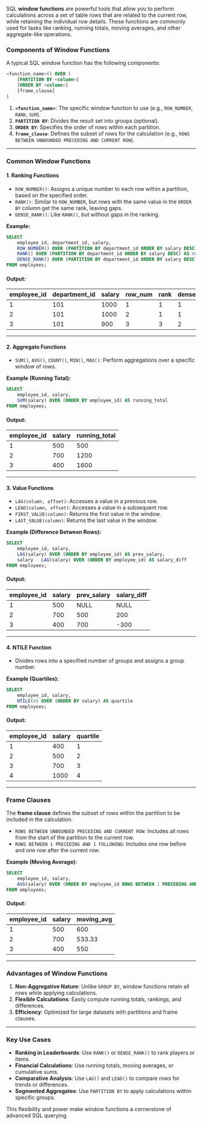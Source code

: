 SQL **window functions** are powerful tools that allow you to perform calculations across a set of table rows that are related to the current row, while retaining the individual row details. These functions are commonly used for tasks like ranking, running totals, moving averages, and other aggregate-like operations.

### Components of Window Functions

A typical SQL window function has the following components:

```sql
<function_name>() OVER (
    [PARTITION BY <column>]
    [ORDER BY <column>]
    [frame_clause]
)
```

1. **`<function_name>`**: The specific window function to use (e.g., `ROW_NUMBER`, `RANK`, `SUM`).
2. **`PARTITION BY`**: Divides the result set into groups (optional).
3. **`ORDER BY`**: Specifies the order of rows within each partition.
4. **`frame_clause`**: Defines the subset of rows for the calculation (e.g., `ROWS BETWEEN UNBOUNDED PRECEDING AND CURRENT ROW`).

---

### Common Window Functions

#### 1. **Ranking Functions**

- `ROW_NUMBER()`: Assigns a unique number to each row within a partition, based on the specified order.
- `RANK()`: Similar to `ROW_NUMBER`, but rows with the same value in the `ORDER BY` column get the same rank, leaving gaps.
- `DENSE_RANK()`: Like `RANK()`, but without gaps in the ranking.

**Example:**
```sql
SELECT 
    employee_id, department_id, salary,
    ROW_NUMBER() OVER (PARTITION BY department_id ORDER BY salary DESC) AS row_num,
    RANK() OVER (PARTITION BY department_id ORDER BY salary DESC) AS rank,
    DENSE_RANK() OVER (PARTITION BY department_id ORDER BY salary DESC) AS dense_rank
FROM employees;
```

#### Output:
| employee_id | department_id | salary | row_num | rank | dense_rank |
|-------------|---------------|--------|---------|------|------------|
| 1           | 101           | 1000   | 1       | 1    | 1          |
| 2           | 101           | 1000   | 2       | 1    | 1          |
| 3           | 101           | 900    | 3       | 3    | 2          |

---

#### 2. **Aggregate Functions**

- `SUM()`, `AVG()`, `COUNT()`, `MIN()`, `MAX()`: Perform aggregations over a specific window of rows.

**Example (Running Total):**
```sql
SELECT 
    employee_id, salary,
    SUM(salary) OVER (ORDER BY employee_id) AS running_total
FROM employees;
```

#### Output:
| employee_id | salary | running_total |
|-------------|--------|---------------|
| 1           | 500    | 500           |
| 2           | 700    | 1200          |
| 3           | 400    | 1600          |

---

#### 3. **Value Functions**

- `LAG(column, offset)`: Accesses a value in a previous row.
- `LEAD(column, offset)`: Accesses a value in a subsequent row.
- `FIRST_VALUE(column)`: Returns the first value in the window.
- `LAST_VALUE(column)`: Returns the last value in the window.

**Example (Difference Between Rows):**
```sql
SELECT 
    employee_id, salary,
    LAG(salary) OVER (ORDER BY employee_id) AS prev_salary,
    salary - LAG(salary) OVER (ORDER BY employee_id) AS salary_diff
FROM employees;
```

#### Output:
| employee_id | salary | prev_salary | salary_diff |
|-------------|--------|-------------|-------------|
| 1           | 500    | NULL        | NULL        |
| 2           | 700    | 500         | 200         |
| 3           | 400    | 700         | -300        |

---

#### 4. **NTILE Function**

- Divides rows into a specified number of groups and assigns a group number.

**Example (Quartiles):**
```sql
SELECT 
    employee_id, salary,
    NTILE(4) OVER (ORDER BY salary) AS quartile
FROM employees;
```

#### Output:
| employee_id | salary | quartile |
|-------------|--------|----------|
| 1           | 400    | 1        |
| 2           | 500    | 2        |
| 3           | 700    | 3        |
| 4           | 1000   | 4        |

---

### Frame Clauses

The **frame clause** defines the subset of rows within the partition to be included in the calculation.

- `ROWS BETWEEN UNBOUNDED PRECEDING AND CURRENT ROW`: Includes all rows from the start of the partition to the current row.
- `ROWS BETWEEN 1 PRECEDING AND 1 FOLLOWING`: Includes one row before and one row after the current row.

**Example (Moving Average):**
```sql
SELECT 
    employee_id, salary,
    AVG(salary) OVER (ORDER BY employee_id ROWS BETWEEN 1 PRECEDING AND 1 FOLLOWING) AS moving_avg
FROM employees;
```

#### Output:
| employee_id | salary | moving_avg |
|-------------|--------|------------|
| 1           | 500    | 600        |
| 2           | 700    | 533.33     |
| 3           | 400    | 550        |

---

### Advantages of Window Functions

1. **Non-Aggregative Nature**: Unlike `GROUP BY`, window functions retain all rows while applying calculations.
2. **Flexible Calculations**: Easily compute running totals, rankings, and differences.
3. **Efficiency**: Optimized for large datasets with partitions and frame clauses.

---

### Key Use Cases

- **Ranking in Leaderboards**: Use `RANK()` or `DENSE_RANK()` to rank players or items.
- **Financial Calculations**: Use running totals, moving averages, or cumulative sums.
- **Comparative Analysis**: Use `LAG()` and `LEAD()` to compare rows for trends or differences.
- **Segmented Aggregates**: Use `PARTITION BY` to apply calculations within specific groups.

This flexibility and power make window functions a cornerstone of advanced SQL querying.